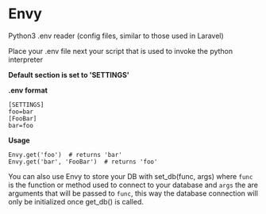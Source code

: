 # Envy
Python3 .env reader (config files, similar to those used in Laravel)

Place your .env file next your script that is used to invoke the python interpreter 

**Default section is set to 'SETTINGS'**

__.env format__
```
[SETTINGS]
foo=bar
[FooBar]
bar=foo
```
__Usage__
```
Envy.get('foo')  # returns 'bar'
Envy.get('bar', 'FooBar')  # returns 'foo'
```
You can also use Envy to store your DB with set_db(func, args) where 
`func` is the function or method used to connect to your database and 
`args` the are arguments that will be passed to `func`, this way the
database connection will only be initialized once get_db() is called.
